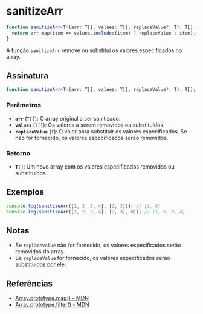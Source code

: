 # sanitizeArr

```typescript
function sanitizeArr<T>(arr: T[], values: T[], replaceValue?: T): T[] {
  return arr.map(item => values.includes(item) ? replaceValue : item).filter(item => item !== replaceValue);
}
```

A função `sanitizeArr` remove ou substitui os valores especificados no array.

## Assinatura

```typescript
function sanitizeArr<T>(arr: T[], values: T[], replaceValue?: T): T[];
```

### Parâmetros

- **`arr`** (`T[]`): O array original a ser sanitizado.
- **`values`** (`T[]`): Os valores a serem removidos ou substituídos.
- **`replaceValue`** (`T`): O valor para substituir os valores especificados. Se não for fornecido, os valores especificados serão removidos.

### Retorno

- **`T[]`**: Um novo array com os valores especificados removidos ou substituídos.

## Exemplos

```typescript
console.log(sanitizeArr([1, 2, 3, 4], [2, 3])); // [1, 4]
console.log(sanitizeArr([1, 2, 3, 4], [2, 3], 0)); // [1, 0, 0, 4]
```

## Notas

- Se `replaceValue` não for fornecido, os valores especificados serão removidos do array.
- Se `replaceValue` for fornecido, os valores especificados serão substituídos por ele.

## Referências

- [Array.prototype.map() - MDN](https://developer.mozilla.org/en-US/docs/Web/JavaScript/Reference/Global_Objects/Array/map)
- [Array.prototype.filter() - MDN](https://developer.mozilla.org/en-US/docs/Web/JavaScript/Reference/Global_Objects/Array/filter)

